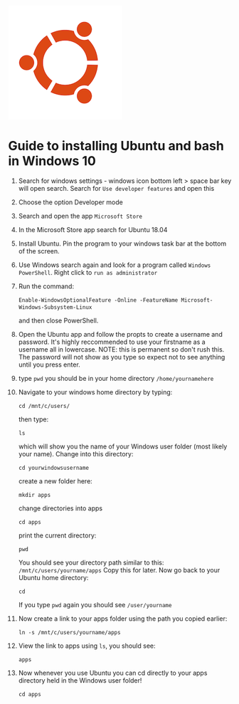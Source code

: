 ![ubuntu](/docs/img/ubuntu.png)
# Guide to installing Ubuntu and bash in Windows 10

1. Search for windows settings - windows icon bottom left > space bar key will open search. Search for ```Use developer features``` and open this

2. Choose the option Developer mode

3. Search and open the app ```Microsoft Store```

4. In the Microsoft Store app search for Ubuntu 18.04

5. Install Ubuntu. Pin the program to your windows task bar at the bottom of the screen.

6. Use Windows search again and look for a program called ```Windows PowerShell```. Right click to ```run as administrator```

7. Run the command: 
    ```
    Enable-WindowsOptionalFeature -Online -FeatureName Microsoft-Windows-Subsystem-Linux
    ```
    and then close PowerShell.

8. Open the Ubuntu app and follow the propts to create a username and password. It's highly reccommended to use your firstname as a username all in lowercase. NOTE: this is permanent so don't rush this. The password will not show as you type so expect not to see anything until you press enter.

9. type ```pwd``` you should be in your home directory ```/home/yournamehere```

10. Navigate to your windows home directory by typing:
    ```linux
    cd /mnt/c/users/
    ```
    then type:
    ```
    ls
    ```
    which will show you the name of your Windows user folder (most likely your name). Change into this directory:
    ```
    cd yourwindowsusername
    ```
    create a new folder here:
    ```
    mkdir apps
    ```
    change directories into apps
    ```
    cd apps
    ```
    print the current directory:
    ```
    pwd 
    ```
    You should see your directory path similar to this: ```/mnt/c/users/yourname/apps```
    Copy this for later. Now go back to your Ubuntu home directory:
    ```
    cd
    ```
    If you type ```pwd``` again you should see ```/user/yourname```

11. Now create a link to your apps folder using the path you copied earlier:
    ```linux
    ln -s /mnt/c/users/yourname/apps
    ```

12. View the link to apps using ```ls```, you should see:
    ```
    apps
    ```

13. Now whenever you use Ubuntu you can cd directly to your apps directory held in the Windows user folder!
    ```
    cd apps
    ```


   